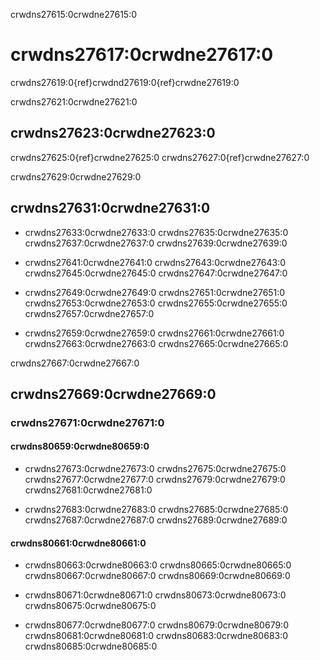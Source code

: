 ﻿crwdns27615:0crwdne27615:0
# crwdns27617:0crwdne27617:0
crwdns27619:0{ref}crwdnd27619:0{ref}crwdne27619:0

crwdns27621:0crwdne27621:0
## crwdns27623:0crwdne27623:0
crwdns27625:0{ref}crwdne27625:0 crwdns27627:0{ref}crwdne27627:0

crwdns27629:0crwdne27629:0
## crwdns27631:0crwdne27631:0

* crwdns27633:0crwdne27633:0 crwdns27635:0crwdne27635:0 crwdns27637:0crwdne27637:0 crwdns27639:0crwdne27639:0

* crwdns27641:0crwdne27641:0 crwdns27643:0crwdne27643:0 crwdns27645:0crwdne27645:0 crwdns27647:0crwdne27647:0

* crwdns27649:0crwdne27649:0 crwdns27651:0crwdne27651:0 crwdns27653:0crwdne27653:0 crwdns27655:0crwdne27655:0 crwdns27657:0crwdne27657:0

* crwdns27659:0crwdne27659:0 crwdns27661:0crwdne27661:0 crwdns27663:0crwdne27663:0 crwdns27665:0crwdne27665:0

crwdns27667:0crwdne27667:0
## crwdns27669:0crwdne27669:0

### crwdns27671:0crwdne27671:0

#### **crwdns80659:0crwdne80659:0**

* crwdns27673:0crwdne27673:0 crwdns27675:0crwdne27675:0 crwdns27677:0crwdne27677:0 crwdns27679:0crwdne27679:0 crwdns27681:0crwdne27681:0

* crwdns27683:0crwdne27683:0 crwdns27685:0crwdne27685:0 crwdns27687:0crwdne27687:0 crwdns27689:0crwdne27689:0

#### **crwdns80661:0crwdne80661:0**

* crwdns80663:0crwdne80663:0 crwdns80665:0crwdne80665:0 crwdns80667:0crwdne80667:0 crwdns80669:0crwdne80669:0

* crwdns80671:0crwdne80671:0 crwdns80673:0crwdne80673:0 crwdns80675:0crwdne80675:0

* crwdns80677:0crwdne80677:0 crwdns80679:0crwdne80679:0 crwdns80681:0crwdne80681:0 crwdns80683:0crwdne80683:0 crwdns80685:0crwdne80685:0

